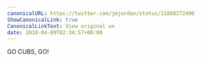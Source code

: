 ```yaml
---
canonicalURL: https://twitter.com/jmjordan/status/11858272496
ShowCanonicalLink: true
CanonicalLinkText: View original on
date: 2010-04-09T02:34:57+00:00
---
```

GO CUBS, GO!